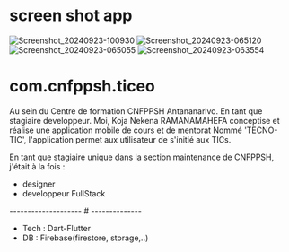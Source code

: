 # screen shot app
![Screenshot_20240923-100930](https://github.com/user-attachments/assets/ea4ff70f-b58b-461c-8e9d-083c54395b21)
![Screenshot_20240923-065120](https://github.com/user-attachments/assets/f7407271-7fb2-482d-af21-9955075f32ae)
![Screenshot_20240923-065055](https://github.com/user-attachments/assets/1ffd2892-9ce9-4dfd-9e35-b831ef6cfa96)
![Screenshot_20240923-063554](https://github.com/user-attachments/assets/8383c094-fb32-4b8f-a60f-141cec886bf2)
# com.cnfppsh.ticeo

Au sein du Centre de formation CNFPPSH Antananarivo.
En tant que stagiaire developpeur.
Moi, Koja Nekena RAMANAMAHEFA conceptise et réalise une application mobile de cours et de mentorat
Nommé 'TECNO-TIC', l'application permet aux utilisateur de s'initié aux TICs.

En tant que stagiaire unique dans la section maintenance de CNFPPSH, j'était à la fois : 
* designer
* developpeur FullStack
  
-------------------- # --------------
- Tech : Dart-Flutter
- DB : Firebase(firestore, storage,..)
